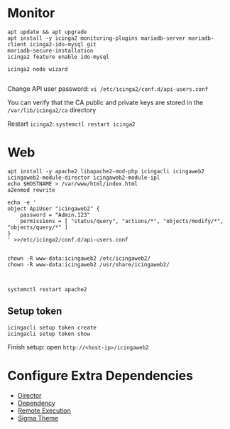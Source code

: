 # Monitor

```
apt update && apt upgrade
apt install -y icinga2 monitoring-plugins mariadb-server mariadb-client icinga2-ido-mysql git
mariadb-secure-installation
icinga2 feature enable ido-mysql

icinga2 node wizard


```

Change API user password:
`vi /etc/icinga2/conf.d/api-users.conf`

You can verify that the CA public and private keys are stored in the `/var/lib/icinga2/ca` directory

Restart `icinga2`:
`systemctl restart icinga2`

# Web

```
apt install -y apache2 libapache2-mod-php icingacli icingaweb2 icingaweb2-module-director icingaweb2-module-ipl
echo $HOSTNAME > /var/www/html/index.html
a2enmod rewrite

echo -e '
object ApiUser "icingaweb2" {
    password = "Admin.123"
    permissions = [ "status/query", "actions/*", "objects/modify/*", "objects/query/*" ]
}
' >>/etc/icinga2/conf.d/api-users.conf


chown -R www-data:icingaweb2 /etc/icingaweb2/
chown -R www-data:icingaweb2 /usr/share/icingaweb2/



systemctl restart apache2
```

## Setup token

```
icingacli setup token create
icingacli setup token show
```

Finish setup:
open `http://<host-ip>/icingaweb2`

# Configure Extra Dependencies

- [Director](director_module.md)
- [Dependency](dependency_module.md)
- [Remote Execution](remote_execution.md)
- [Sigma Theme](sigma_theme.md)

